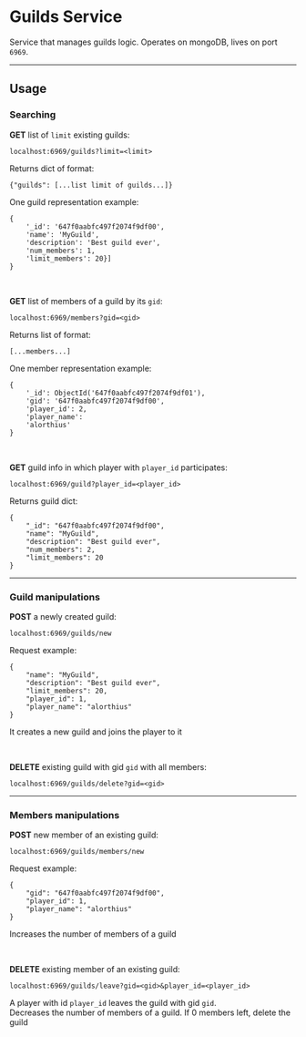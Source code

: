 # Guilds Service

Service that manages guilds logic. Operates on mongoDB, lives on port `6969`.

---

## Usage

### Searching
**GET** list of `limit` existing guilds:  
```
localhost:6969/guilds?limit=<limit>
```  
Returns dict of format:
```
{"guilds": [...list limit of guilds...]}
```
One guild representation example:   
```
{
    '_id': '647f0aabfc497f2074f9df00',
    'name': 'MyGuild',
    'description': 'Best guild ever',
    'num_members': 1,
    'limit_members': 20}]
}
```

<br>

**GET** list of members of a guild by its `gid`:
```
localhost:6969/members?gid=<gid>
```
Returns list of format:
```
[...members...]
```
One member representation example:
```
{
    '_id': ObjectId('647f0aabfc497f2074f9df01'),
    'gid': '647f0aabfc497f2074f9df00',
    'player_id': 2,
    'player_name':
    'alorthius'
}
```

<br>

**GET** guild info in which player with `player_id` participates:
```
localhost:6969/guild?player_id=<player_id>
```
Returns guild dict:
```
{
    "_id": "647f0aabfc497f2074f9df00",
    "name": "MyGuild",
    "description": "Best guild ever",
    "num_members": 2,
    "limit_members": 20
}
```

---

### Guild manipulations

**POST** a newly created guild:
```
localhost:6969/guilds/new
```
Request example:
```
{
    "name": "MyGuild",
    "description": "Best guild ever",
    "limit_members": 20,
    "player_id": 1,
    "player_name": "alorthius"
}
```
It creates a new guild and joins the player to it

<br>

**DELETE** existing guild with gid `gid` with all members:
```
localhost:6969/guilds/delete?gid=<gid>
```

---

### Members manipulations


**POST** new member of an existing guild:
```
localhost:6969/guilds/members/new
```
Request example:
```
{
    "gid": "647f0aabfc497f2074f9df00",
    "player_id": 1,
    "player_name": "alorthius"
}
```
Increases the number of members of a guild

<br>

**DELETE** existing member of an existing guild:
```
localhost:6969/guilds/leave?gid=<gid>&player_id=<player_id>
```
A player with id `player_id` leaves the guild with gid `gid`.  
Decreases the number of members of a guild. If 0 members left, delete the guild

